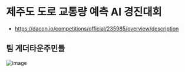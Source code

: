 # 제주도 도로 교통량 예측 AI 경진대회
- https://dacon.io/competitions/official/235985/overview/description


## 팀 게더타운주민들

![image](https://github.com/user-attachments/assets/c60b90de-5bf8-4551-91d0-c4d9677d3c3b)
